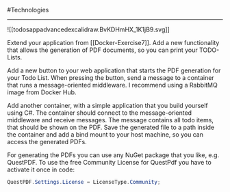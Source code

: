 #Technologies 

---

![[todosappadvancedexcalidraw.BvKDHmHX_1K1jB9.svg]]

Extend your application from [[Docker-Exercise7]]. Add a new functionality that allows the generation of PDF documents, so you can print your TODO-Lists.

Add a new button to your web application that starts the PDF generation for your Todo List. When pressing the button, send a message to a container that runs a message-oriented middleware. I recommend using a RabbitMQ image from Docker Hub.

Add another container, with a simple application that you build yourself using C#. The container should connect to the message-oriented middleware and receive messages. The message contains all todo items, that should be shown on the PDF. Save the generated file to a path inside the container and add a bind mount to your host machine, so you can access the generated PDFs.

For generating the PDFs you can use any NuGet package that you like, e.g. QuestPDF. To use the free Community License for QuestPdf you have to activate it once in code:

```csharp
QuestPDF.Settings.License = LicenseType.Community;
```